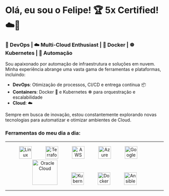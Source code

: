 
# Olá, eu sou o Felipe! 🏆 5x Certified! ☁️🏅

### 🔄 DevOps | ☁️ Multi-Cloud Enthusiast | 🐳 Docker | ☸️ Kubernetes | 🤖 Automação

Sou apaixonado por automação de infraestrutura e soluções em nuvem. Minha experiência abrange uma vasta gama de ferramentas e plataformas, incluindo:

- **DevOps**: Otimização de processos, CI/CD e entrega contínua 📦
- **Containers**: Docker 🐳 e Kubernetes ☸️ para orquestração e escalabilidade
- **Cloud**: ☁️
  
    
Sempre em busca de inovação, estou constantemente explorando novas tecnologias para automatizar e otimizar ambientes de Cloud.

### Ferramentas do meu dia a dia:
---

<p align="center"> <img src="https://cdn.jsdelivr.net/gh/devicons/devicon/icons/linux/linux-original.svg" alt="Linux" width="40" height="40" style="margin-right: 40px;"/> <img src="https://cdn.jsdelivr.net/gh/devicons/devicon/icons/terraform/terraform-original.svg" alt="Terraform" width="40" height="40" style="margin-right: 40px;"/> <img src="https://cdn.jsdelivr.net/gh/devicons/devicon/icons/amazonwebservices/amazonwebservices-original-wordmark.svg" alt="AWS" width="40" height="40" style="margin-right: 40px;"/> <img src="https://cdn.jsdelivr.net/gh/devicons/devicon/icons/azure/azure-original.svg" alt="Azure" width="40" height="40" style="margin-right: 40px;"/> <img src="https://cdn.jsdelivr.net/gh/devicons/devicon/icons/googlecloud/googlecloud-original.svg" alt="Google Cloud" width="40" height="40" style="margin-right: 40px;"/> <img src="https://cdn.jsdelivr.net/gh/devicons/devicon/icons/oracle/oracle-original.svg" alt="Oracle Cloud" width="80" height="80" style="margin-right: 40px;"/> <img src="https://cdn.jsdelivr.net/gh/devicons/devicon/icons/kubernetes/kubernetes-plain.svg" alt="Kubernetes" width="40" height="40" style="margin-right: 40px;"/> <img src="https://cdn.jsdelivr.net/gh/devicons/devicon/icons/docker/docker-original.svg" alt="Docker" width="40" height="40" style="margin-right: 40px;"/> <img src="https://cdn.jsdelivr.net/gh/devicons/devicon/icons/ansible/ansible-original.svg" alt="Ansible" width="40" height="40"/> </p>

---

